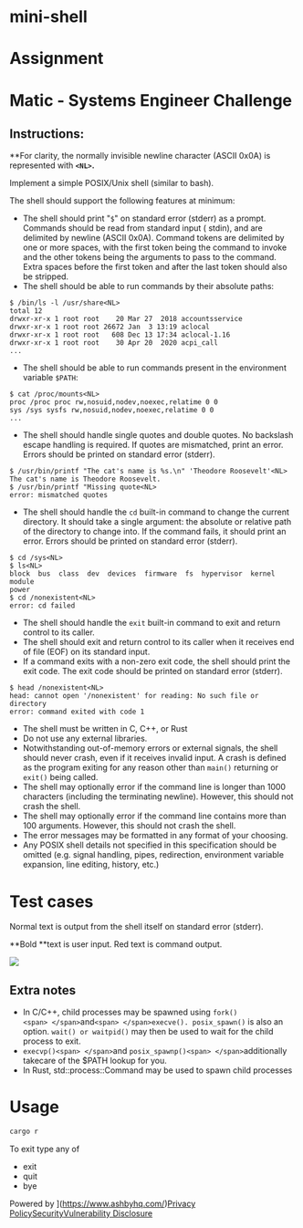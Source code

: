# mini-shell

# Assignment

# Matic - Systems Engineer Challenge

## Instructions:

**For clarity, the normally invisible newline character (ASCII 0x0A) is represented with **`<NL>`.**

Implement a simple POSIX/Unix shell (similar to bash).

The shell should support the following features at minimum:

* The shell should print "`$`" on standard error (stderr) as a prompt. Commands should be read from standard input (
  stdin), and are delimited by newline (ASCII 0x0A). Command tokens are delimited by one or more spaces, with the first
  token being the command to invoke and the other tokens being the arguments to pass to the command. Extra spaces before
  the first token and after the last token should also be stripped.
* The shell should be able to run commands by their absolute paths:

```
$ /bin/ls -l /usr/share<NL>
total 12
drwxr-xr-x 1 root root    20 Mar 27  2018 accountsservice
drwxr-xr-x 1 root root 26672 Jan  3 13:19 aclocal
drwxr-xr-x 1 root root   608 Dec 13 17:34 aclocal-1.16
drwxr-xr-x 1 root root    30 Apr 20  2020 acpi_call
...
```

* The shell should be able to run commands present in the environment variable `$PATH`:

```
$ cat /proc/mounts<NL>
proc /proc proc rw,nosuid,nodev,noexec,relatime 0 0
sys /sys sysfs rw,nosuid,nodev,noexec,relatime 0 0
...
```

* The shell should handle single quotes and double quotes. No backslash escape handling is required. If quotes are
  mismatched, print an error. Errors should be printed on standard error (stderr).

```
$ /usr/bin/printf "The cat's name is %s.\n" 'Theodore Roosevelt'<NL>
The cat's name is Theodore Roosevelt.
$ /usr/bin/printf "Missing quote<NL>
error: mismatched quotes
```

* The shell should handle the `cd` built-in command to change the current directory. It should take a single argument:
  the absolute or relative path of the directory to change into. If the command fails, it should print an error. Errors
  should be printed on standard error (stderr).

```
$ cd /sys<NL>
$ ls<NL>
block  bus  class  dev  devices  firmware  fs  hypervisor  kernel  module
power
$ cd /nonexistent<NL>
error: cd failed
```

* The shell should handle the `exit` built-in command to exit and return control to its caller.
* The shell should exit and return control to its caller when it receives end of file (EOF) on
  its standard input.
* If a command exits with a non-zero exit code, the shell should print the exit code. The exit code should be printed on
  standard error (stderr).

```
$ head /nonexistent<NL>
head: cannot open '/nonexistent' for reading: No such file or directory
error: command exited with code 1
```

* The shell must be written in C, C++, or Rust
* Do not use any external libraries.
* Notwithstanding out-of-memory errors or external signals, the shell should never crash, even if it receives invalid
  input. A crash is defined as the program exiting for any reason other than `main()` returning or `exit()` being
  called.
* The shell may optionally error if the command line is longer than 1000 characters (including the terminating newline).
  However, this should not crash the shell.
* The shell may optionally error if the command line contains more than 100 arguments. However, this should not crash
  the shell.
* The error messages may be formatted in any format of your choosing.
* Any POSIX shell details not specified in this specification should be omitted (e.g. signal handling, pipes,
  redirection, environment variable expansion, line editing, history, etc.)

# **Test cases**

Normal text is output from the shell itself on standard error (stderr).

**Bold **text is user input.
Red text is command output.

![](https://app.ashbyhq.com/api/images/user-content/78513062-19e3-4a0b-adbd-6326b08d2626/2dfe35c7-6545-47c1-80da-200f9f3b368e/Screen%20Shot%202023-01-09%20at%202.39.11%20PM.png)

## **Extra notes**

* In C/C++, child processes may be spawned using `fork()<span> </span>`and`<span> </span>execve(). posix_spawn()` is
  also an option. `wait() or waitpid()` may then be used to wait for the child process to exit.
* `execvp()<span> </span>`and `posix_spawnp()<span> </span>`additionally takecare of the \$PATH lookup for you.
* In Rust, std::process::Command may be used to spawn child processes

# Usage

```rust
cargo r
```

To exit type any of

- exit
- quit
- bye

Powered
by ](https://www.ashbyhq.com/)[Privacy Policy](https://www.ashbyhq.com/privacy)[Security](https://www.ashbyhq.com/security)[Vulnerability Disclosure](https://www.ashbyhq.com/disclosure)
